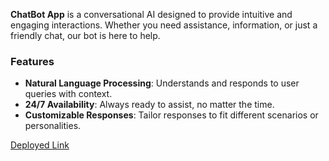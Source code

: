 **ChatBot App** is a conversational AI designed to provide intuitive and engaging interactions.
Whether you need assistance, information, or just a friendly chat, our bot is here to help.

### Features
- **Natural Language Processing**: Understands and responds to user queries with context.
- **24/7 Availability**: Always ready to assist, no matter the time.
- **Customizable Responses**: Tailor responses to fit different scenarios or personalities.

[Deployed Link](https://chatbot-api-omega.vercel.app/)
